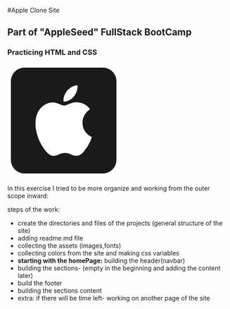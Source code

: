 #Apple Clone Site
## Part of "AppleSeed" FullStack BootCamp
### Practicing HTML and CSS 
![alt text](assets/images/apple-1073-898135.png)

In this exercise I tried to be more organize and working from the outer scope inward:
  
  steps of the work:
- create the directories and files of the projects (general structure of the site)
- adding readme.md file 
- collecting the assets (images,fonts)
- collecting colors from the site and making css variables
- **starting with the homePage:** building the header(navbar)
- building the sections- (empty in the beginning and adding the content later)
- build the footer
- building the sections content
- extra: if there will be time left- working on another page of the site


